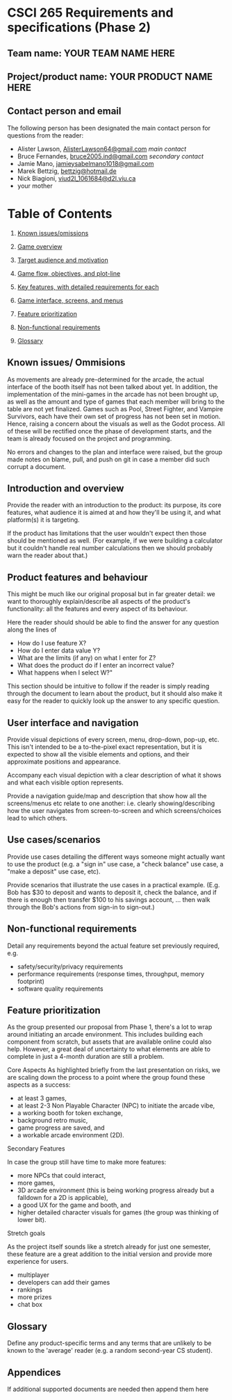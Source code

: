 # CSCI 265 Requirements and specifications (Phase 2)

## Team name: YOUR TEAM NAME HERE

## Project/product name: YOUR PRODUCT NAME HERE

## Contact person and email

The following person has been designated the main contact person for questions from the reader:

 - Alister Lawson, AlisterLawson64@gmail.com *main contact*
 - Bruce Fernandes, bruce2005.ind@gmail.com *secondary contact*
 - Jamie Mano, jamieysabelmano1018@gmail.com
 - Marek Bettzig, bettzig@hotmail.de
 - Nick Biagioni, viud2l_1061684@d2l.viu.ca
 - your mother
# Table of Contents

1. [ Known issues/omissions ](#section1)

2. [ Game overview ](#section2)

3. [ Target audience and motivation ](#section3)

4. [ Game flow, objectives, and plot-line ](#section4)

5. [ Key features, with detailed requirements for each ](#section5)

6. [ Game interface, screens, and menus ](#section6)

7. [ Feature prioritization ](#section7)

8. [ Non-functional requirements ](#section8)

9. [ Glossary ](#section9)

## Known issues/ Ommisions <a name="section1"></a>

As movements are already pre-determined for the arcade, the actual interface of the booth itself has not been talked about yet. In addition, the implementation of the mini-games in the arcade has not been brought up, as well as the amount and type of games that each member will bring to the table are not yet finalized. Games such as Pool, Street Fighter, and Vampire Survivors, each have their own set of progress has not been set in motion. Hence, raising a concern about the visuals as well as the Godot process. All of these will be rectified once the phase of development starts, and the team is already focused on the project and programming. 

No errors and changes to the plan and interface were raised, but the group made notes on blame, pull, and push on git in case a member did such corrupt a document.

## Introduction and overview

Provide the reader with an introduction to the product: its purpose, its core features, what audience it is aimed at and how they'll be using it, and what platform(s) it is targeting.

If the product has limitations that the user wouldn't expect then those should be mentioned as well.  (For example, if we were building a calculator but it couldn't handle real number calculations then we should probably warn the reader about that.)

## Product features and behaviour

This might be much like our original proposal but in far greater detail: we want to thoroughly explain/describe all aspects of the product's functionality: all the features and every aspect of its behaviour.

Here the reader should should be able to find the answer for any question along the lines of
- How do I use feature X?
- How do I enter data value Y?
- What are the limits (if any) on what I enter for Z?
- What does the product do if I enter an incorrect value?
- What happens when I select W?"

This section should be intuitive to follow if the reader is simply reading through the document to learn about the product, but it should also make it easy for the reader to quickly look up the answer to any specific question.

## User interface and navigation

Provide visual depictions of every screen, menu, drop-down, pop-up, etc.  This isn't intended to be a to-the-pixel exact representation, but it is expected to show all the visible elements and options, and their approximate positions and appearance.

Accompany each visual depiction with a clear description of what it shows and what each visible option represents.

Provide a navigation guide/map and description that show how all the screens/menus etc relate to one another: i.e. clearly showing/describing how the user navigates from screen-to-screen and which screens/choices lead to which others.

## Use cases/scenarios

Provide use cases detailing the different ways someone might actually want to use the product (e.g. a "sign in" use case, a "check balance" use case, a "make a deposit" use case, etc).

Provide scenarios that illustrate the use cases in a practical example.  (E.g. Bob has $30 to deposit and wants to deposit it, check the balance, and if there is enough then transfer $100 to his savings account, ... then walk through the Bob's actions from sign-in to sign-out.)

## Non-functional requirements

Detail any requirements beyond the actual feature set previously required, e.g.
- safety/security/privacy requirements
- performance requirements (response times, throughput, memory footprint)
- software quality requirements

## Feature prioritization <a name="section7"></a>

As the group presented our proposal from Phase 1, there's a lot to wrap around initiating an arcade environment. This includes building each component from scratch, but assets that are available online could also help. However, a great deal of uncertainty to what elements are able to complete in just a 4-month duration are still a problem.

Core Aspects
As highlighted briefly from the last presentation on risks, we are scaling down the process to a point where the group found these aspects as a success:

- at least 3 games, 
- at least 2-3 Non Playable Character (NPC) to initiate the arcade vibe,
- a working booth for token exchange,
- background retro music,
- game progress are saved, and
- a workable arcade environment (2D).

Secondary Features

In case the group still have time to make more features:

- more NPCs that could interact,
- more games,
- 3D arcade environment (this is being working progress already but a falldown for a 2D is applicable),
- a good UX for the game and booth, and
- higher detailed character visuals for games (the group was thinking of lower bit).

Stretch goals

As the project itself sounds like a stretch already for just one semester, these feature are a great addition to the initial version and provide more experience for users.

- multiplayer
- developers can add their games
- rankings
- more prizes
- chat box

## Glossary

Define any product-specific terms and any terms that are unlikely to be known to the 'average' reader (e.g. a random second-year CS student).

## Appendices

If additional supported documents are needed then append them here
